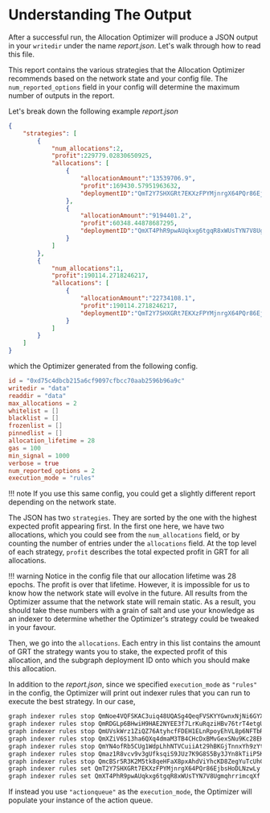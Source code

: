 # Understanding The Output

After a successful run, the Allocation Optimizer will produce a JSON output in your `writedir` under the name *report.json*.
Let's walk through how to read this file.

This report contains the various strategies that the Allocation Optimizer recommends based on the network state and your config file.
The `num_reported_options` field in your config will determine the maximum number of outputs in the report.

Let's break down the following example *report.json*

```json
{
    "strategies": [
        {
            "num_allocations":2,
            "profit":229779.02830650925,
            "allocations": [
                {
                    "allocationAmount":"13539706.9",
                    "profit":169430.57951963632,
                    "deploymentID":"QmT2Y7SHXGRt7EKXzFPYMjnrgX64PQr86EjbsHoDLNzwLy"
                },
                {
                    "allocationAmount":"9194401.2",
                    "profit":60348.44878687295,
                    "deploymentID":"QmXT4PhR9pwAUqkxg6tgqR8xWUsTYN7V8UgmqhrrimcqXf"
                }
            ]
        },
        {
            "num_allocations":1,
            "profit":190114.2718246217,
            "allocations": [
                {
                    "allocationAmount":"22734108.1",
                    "profit":190114.2718246217,
                    "deploymentID":"QmT2Y7SHXGRt7EKXzFPYMjnrgX64PQr86EjbsHoDLNzwLy"
                }
            ]
        }
    ]
}
```

which the Optimizer generated from the following config.

```toml
id = "0xd75c4dbcb215a6cf9097cfbcc70aab2596b96a9c"
writedir = "data"
readdir = "data"
max_allocations = 2
whitelist = []
blacklist = []
frozenlist = []
pinnedlist = []
allocation_lifetime = 28
gas = 100
min_signal = 1000
verbose = true
num_reported_options = 2
execution_mode = "rules"
```

!!! note
    If you use this same config, you could get a slightly different report depending on the network state.


The JSON has two `strategies`.
They are sorted by the one with the highest expected profit appearing first.
In the first one here, we have two allocations, which you could see from the `num_allocations` field, or by counting the number of entries under the `allocations` field.
At the top level of each strategy, `profit` describes the total expected profit in GRT for all allocations.

!!! warning
    Notice in the config file that our allocation lifetime was 28 epochs.
    The profit is over that lifetime.
    However, it is impossible for us to know how the network state will evolve in the future.
    All results from the Optimizer assume that the network state will remain static.
    As a result, you should take these numbers with a grain of salt and use your knowledge as an indexer
    to determine whether the Optimizer's strategy could be tweaked in your favour.
    
Then, we go into the `allocations`.
Each entry in this list contains the amount of GRT the strategy wants you to stake, the expected profit of this allocation, and the subgraph deployment ID onto which you should make this allocation.

In addition to the *report.json*, since we specified `execution_mode` as `"rules"` in the config, the Optimizer will print out indexer rules that you can run to execute the best strategy.
In our case,

```bash
graph indexer rules stop QmNoe4VQFSKAC3uiq48UQASg4QeqFVSKYYGwnxNjNi6GYX
graph indexer rules stop QmRDGLp6BHwiH9HAE2NYEE3f7LrKuRqziHBv76trT4etgU
graph indexer rules stop QmUVskWrz1ZiQZ76AtyhcfFDEH1ELnRpoyEhVL8p6NFTbR
graph indexer rules stop QmXZiV6S13ha6QXq4dmaM3TB4CHcDxBMvGexSNu9Kc28EH
graph indexer rules stop QmYN4ofRb5CUg1WdpLhhNTVCuiiAt29hBKGjTnnxYh9zYt
graph indexer rules stop Qmaz1R8vcv9v3gUfksqiS9JUz7K9G8S5By3JYn8kTiiP5K
graph indexer rules stop QmcBSr5R3K2M5tk8qeHFaX8pxAhdViYhcKD8ZegYuTcUhC
graph indexer rules set QmT2Y7SHXGRt7EKXzFPYMjnrgX64PQr86EjbsHoDLNzwLy decisionBasis always allocationAmount 13539706.9
graph indexer rules set QmXT4PhR9pwAUqkxg6tgqR8xWUsTYN7V8UgmqhrrimcqXf decisionBasis always allocationAmount 9194401.2
```

If instead you use `"actionqueue"` as the `execution_mode`, the Optimizer will populate your instance of the action queue.
